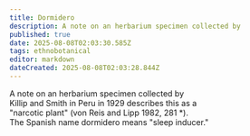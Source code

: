 ```yaml
---
title: Dormidero
description: A note on an herbarium specimen collected by
published: true
date: 2025-08-08T02:03:30.585Z
tags: ethnobotanical
editor: markdown
dateCreated: 2025-08-08T02:03:28.844Z
---
```


<div>A note on an herbarium specimen collected by</div>
<div>Killip and Smith in Peru in 1929 describes this as a</div>
<div>"narcotic plant" (von Reis and Lipp 1982, 281 *).</div>
<div>The Spanish name dormidero means "sleep inducer."</div>